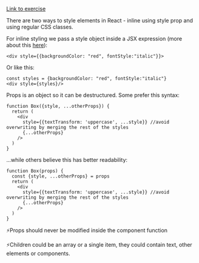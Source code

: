 <a href='https://github.com/majac91/react-fundamentals/blob/main/src/exercise/05.js'>Link to exercise
</a>

There are two ways to style elements in React - inline using style prop and using regular CSS classes.

For inline styling we pass a style object inside a JSX expression (more about this <a href='https://dev.to/ceceliacreates/inline-styling-with-jsx-20k0'>here</a>):

```
<div style={{backgroundColor: "red", fontStyle:"italic"}}>
```

Or like this:

```
const styles = {backgroundColor: "red", fontStyle:"italic"}
<div style={styles}/>
```

Props is an object so it can be destructured. Some prefer this syntax:

```
function Box({style, ...otherProps}) {
  return (
    <div
      style={{textTransform: 'uppercase', ...style}} //avoid overwriting by merging the rest of the styles
      {...otherProps}
    />
  )
}
```

...while others believe this has better readability:

```
function Box(props) {
  const {style, ...otherProps} = props
  return (
    <div
      style={{textTransform: 'uppercase', ...style}} //avoid overwriting by merging the rest of the styles
      {...otherProps}
    />
  )
}
```

⚡Props should never be modified inside the component function

⚡Children could be an array or a single item, they could contain text, other elements or components.
